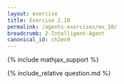 ```yaml
---
layout: exercise
title: Exercise 2.10
permalink: /agents-exercises/ex_10/
breadcrumb: 2-Intelligent-Agent
canonical_id: ch2ex9
---
```


{% include mathjax_support %}
<div id="hiddden">{% include_relative question.md %}</div>